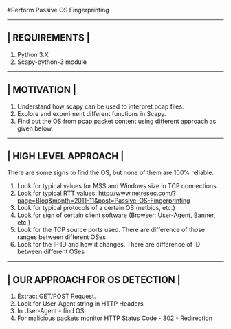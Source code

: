 #Perform Passive OS Fingerprinting

----------------
| REQUIREMENTS |
----------------

1. Python 3.X
2. Scapy-python-3 module

--------------
| MOTIVATION |
--------------

1. Understand how scapy can be used to interpret pcap files.
2. Explore and experiment different functions in Scapy.
3. Find out the OS from pcap packet content using different approach as given below.

-----------------------
| HIGH LEVEL APPROACH |
-----------------------

There are some signs to find the OS, but none of them are 100% reliable.
  1. Look for typical values for MSS and Windows size in TCP connections
  2. Look for typical RTT values:	http://www.netresec.com/?page=Blog&month=2011-11&post=Passive-OS-Fingerprinting
  3. Look for typical protocols of a certain OS (netbios, etc.)
  4. Look for sign of certain client software (Browser: User-Agent, Banner, etc.)
  5. Look for the TCP source ports used. There are difference of those ranges between different OSes
  6. Look for the IP ID and how it changes. There are difference of ID between different OSes
	
---------------------------------
| OUR APPROACH FOR OS DETECTION |
---------------------------------

1. Extract GET/POST Request.
2. Look for User-Agent string in HTTP Headers
3. In User-Agent - find OS
4. For malicious packets monitor HTTP Status Code - 302 - Redirection

